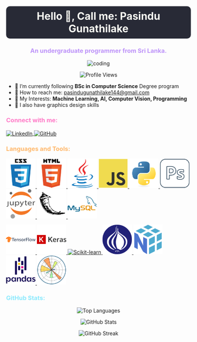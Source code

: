<h1 align="center" style="color: #f8f8f2; background: #282a36; padding: 10px; border-radius: 10px;">Hello 👋, Call me: Pasindu Gunathilake</h1>
<h3 align="center" style="color: #bd93f9;">An undergraduate programmer from Sri Lanka.</h3>

<p align="center">
  <img src="https://gifdb.com/images/high/coding-animated-laptop-flow-stream-ja04010rm5o68zfk.gif" alt="coding" width="400">
</p>

<p align="center">
  <img src="https://komarev.com/ghpvc/?username=pasindugunathilake&label=Profile%20views&color=bd93f9&style=flat" alt="Profile Views" />
</p>

- 🌱 I’m currently following **BSc in Computer Science** Degree program
- 📧 How to reach me: <a href="mailto:pasindugunathilake144@gmail.com" style="color: #50fa7b;">pasindugunathilake144@gmail.com</a>
- 🌟 My Interests: **Machine Learning, AI, Computer Vision, Programming**
- 🎨 I also have graphics design skills


<h3 align="left" style="color: #ff79c6;">Connect with me:</h3>
<p align="left">
  <a href="https://linkedin.com/in/pasindu-gunathilake-aab259260" target="_blank">
    <img align="center" src="https://raw.githubusercontent.com/rahuldkjain/github-profile-readme-generator/master/src/images/icons/Social/linked-in-alt.svg" alt="LinkedIn" height="30" width="40" />
  </a>
  <a href="https://github.com/pasindugunathilake" target="_blank">
    <img align="center" src="https://raw.githubusercontent.com/rahuldkjain/github-profile-readme-generator/master/src/images/icons/Social/github.svg" alt="GitHub" height="30" width="40" />
  </a>
</p>

<h3 align="left" style="color: #ffb86c;">Languages and Tools:</h3>
<p align="left">
  <a href="https://www.w3schools.com/css/" target="_blank" rel="noreferrer">
    <img src="https://raw.githubusercontent.com/devicons/devicon/master/icons/css3/css3-original-wordmark.svg" alt="CSS3" width="80" height="80" />
  </a>
  <a href="https://www.w3.org/html/" target="_blank" rel="noreferrer">
    <img src="https://raw.githubusercontent.com/devicons/devicon/master/icons/html5/html5-original-wordmark.svg" alt="HTML5" width="80" height="80" />
  </a>
  <a href="https://www.java.com" target="_blank" rel="noreferrer">
    <img src="https://raw.githubusercontent.com/devicons/devicon/master/icons/java/java-original.svg" alt="Java" width="80" height="80" />
  </a>
  <a href="https://developer.mozilla.org/en-US/docs/Web/JavaScript" target="_blank" rel="noreferrer">
    <img src="https://raw.githubusercontent.com/devicons/devicon/master/icons/javascript/javascript-original.svg" alt="JavaScript" width="80" height="80" />
  </a>
  <a href="https://www.python.org" target="_blank" rel="noreferrer">
    <img src="https://raw.githubusercontent.com/devicons/devicon/master/icons/python/python-original.svg" alt="Python" width="80" height="80" />
  </a>
  <a href="https://www.photoshop.com/en" target="_blank" rel="noreferrer">
    <img src="https://raw.githubusercontent.com/devicons/devicon/master/icons/photoshop/photoshop-line.svg" alt="Photoshop" width="80" height="80" />
  </a>

  <!-- Jupyter Notebook -->
<a href="https://jupyter.org/" target="_blank" rel="noreferrer">
  <img src="https://raw.githubusercontent.com/devicons/devicon/master/icons/jupyter/jupyter-original-wordmark.svg" alt="Jupyter Notebook" width="80" height="80" />
</a>

<!-- Flask -->
<a href="https://flask.palletsprojects.com/" target="_blank" rel="noreferrer">
  <img src="https://raw.githubusercontent.com/devicons/devicon/master/icons/flask/flask-original.svg" alt="Flask" width="80" height="80" />
</a>

<!-- MySQL -->
<a href="https://www.mysql.com/" target="_blank" rel="noreferrer">
  <img src="https://raw.githubusercontent.com/devicons/devicon/master/icons/mysql/mysql-original-wordmark.svg" alt="MySQL" width="80" height="80" />
</a>
</p>

<!-- TensorFlow -->
<a href="https://www.tensorflow.org/" target="_blank" rel="noreferrer">
  <img src="https://raw.githubusercontent.com/devicons/devicon/master/icons/tensorflow/tensorflow-original-wordmark.svg" alt="TensorFlow" width="80" height="80" />
</a>

<!-- Keras -->
<a href="https://keras.io/" target="_blank" rel="noreferrer">
  <img src="https://raw.githubusercontent.com/devicons/devicon/master/icons/keras/keras-original-wordmark.svg" alt="Keras" width="80" height="80" />
</a>

<!-- Scikit-learn -->
<a href="https://scikit-learn.org/" target="_blank" rel="noreferrer">
  <img src="https://upload.wikimedia.org/wikipedia/commons/thumb/0/05/Scikit_learn_logo_small.svg/2560px-Scikit_learn_logo_small.svg.png" alt="Scikit-learn" width="80" height="80" />
</a>

<!-- Perl -->
<a href="https://www.perl.org/" target="_blank" rel="noreferrer">
  <img src="https://raw.githubusercontent.com/devicons/devicon/master/icons/perl/perl-original.svg" alt="Perl" width="80" height="80" />
</a>

<!-- NumPy -->
<a href="https://numpy.org/" target="_blank" rel="noreferrer">
  <img src="https://raw.githubusercontent.com/devicons/devicon/master/icons/numpy/numpy-original.svg" alt="NumPy" width="80" height="80" />
</a>

<!-- Pandas -->
<a href="https://pandas.pydata.org/" target="_blank" rel="noreferrer">
  <img src="https://raw.githubusercontent.com/devicons/devicon/master/icons/pandas/pandas-original-wordmark.svg" alt="Pandas" width="80" height="80" />
</a>

<!-- Matplotlib -->
<a href="https://matplotlib.org/" target="_blank" rel="noreferrer">
  <img src="https://raw.githubusercontent.com/devicons/devicon/master/icons/matplotlib/matplotlib-original.svg" alt="Matplotlib" width="80" height="80" />
</a>



<h3 align="left" style="color: #8be9fd;">GitHub Stats:</h3>
<p align="center">
  <img src="https://github-readme-stats.vercel.app/api/top-langs?username=pasindugunathilake&show_icons=true&locale=en&layout=compact&theme=dracula" alt="Top Languages" />
</p>

<p align="center">
  <img src="https://github-readme-stats.vercel.app/api?username=pasindugunathilake&show_icons=true&locale=en&theme=dracula" alt="GitHub Stats" />
</p>
<p align="center">
  <img src="https://nirzak-streak-stats.vercel.app/?user=pasindugunathilake&theme=dracula" alt="GitHub Streak" />
</p>


